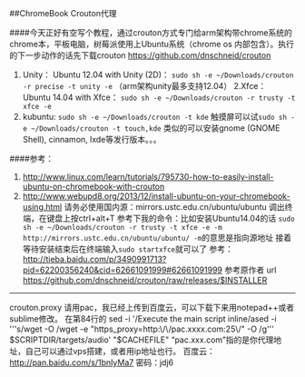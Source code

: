 ##ChromeBook Crouton代理

####今天正好有空写个教程，通过crouton方式专门给arm架构带chrome系统的chrome本，平板电脑，树莓派使用上Ubuntu系统（chrome os 内部包含）。执行的下一步动作的话先下载crouton https://github.com/dnschneid/crouton
1. Unity：
Ubuntu 12.04 with Unity (2D)：
`sudo sh -e ~/Downloads/crouton -r precise -t unity -e`
（arm架构unity最多支持12.04）
2.Xfce：
Ubuntu 14.04 with Xfce：
`sudo sh -e ~/Downloads/crouton -r trusty -t xfce -e`
3. kubuntu:  `sudo sh -e ~/Downloads/crouton -t kde` 
触摸屏可以试`sudo sh -e ~/Downloads/crouton -t touch,kde`
类似的可以安装gnome (GNOME Shell), cinnamon, lxde等发行版本。。。

####参考：
1. http://www.linux.com/learn/tutorials/795730-how-to-easily-install-ubuntu-on-chromebook-with-crouton
2. http://www.webupd8.org/2013/12/install-ubuntu-on-your-chromebook-using.html
请务必使用国内源：mirrors.ustc.edu.cn/ubuntu/ubuntu
调出终端，在键盘上按ctrl+alt+T 参考下我的命令：比如安装Ubuntu14.04的话 `sudo sh -e ~/Downloads/crouton -r trusty -t xfce -e -m http://mirrors.ustc.edu.cn/ubuntu/ubuntu/
-m`的意思是指向源地址
接着等待安装结束后在终端输入`sudo startxfce`就可以了
参考：http://tieba.baidu.com/p/3490991713?pid=62200356240&cid=62661091999#62661091999
参考原作者 url https://github.com/dnschneid/crouton/raw/releases/$INSTALLER
***
crouton.proxy 请用pac，我已经上传到百度云，可以下载下来用notepad++或者sublime修改。
在第84行的 sed -i '/Execute the main script inline/ased -i '\''s/wget -O /wget -e "https_proxy=http:\\/\\/pac.xxxx.com:25\\/" -O /g'\'' $SCRIPTDIR/targets/audio' "$CACHEFILE" “pac.xxx.com”指的是你代理地址，自己可以通过vps搭建，或者用ip地址也行。
百度云：http://pan.baidu.com/s/1bnIyMa7 密码：jdj6
